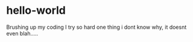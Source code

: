 # hello-world
Brushing up my coding
I try so hard
one thing i dont know why, it doesnt even blah.....
